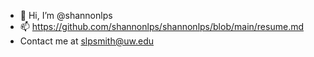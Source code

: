 - 👋 Hi, I’m @shannonlps
- 📫 https://github.com/shannonlps/shannonlps/blob/main/resume.md
- Contact me at slpsmith@uw.edu
